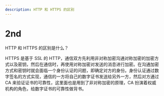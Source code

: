 ```yaml
---
description: HTTP 和 HTTPS 的区别
---
```


# 2nd

HTTP 和 HTTPS 的区别是什么？

HTTPS 是基于 SSL 的 HTTP，通信双方先利用非对称加密沟通对称加密的加密方式以及密钥，然后在通信时，再使用对称加密对发送的消息进行加密。在沟通加密方式和密钥时就会面临一个身份认证的问题，即确定对方的身份。身份认证通过数字签名的方式实现，通信的一方将自己的数字证书发送给另外一方，然后对方通过 CA 来验证证书的可靠性，这里面也是用到了非对称加密的原理，CA 扮演着权威机构的角色，给数字证书的可靠性做背书。

